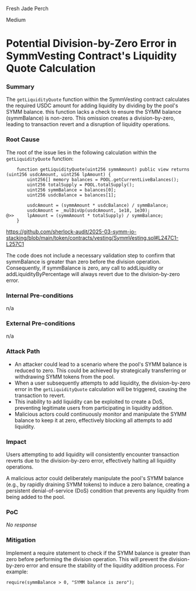 Fresh Jade Perch

Medium

# Potential Division-by-Zero Error in SymmVesting Contract's Liquidity Quote Calculation

### Summary

The `getLiquidityQuote` function within the SymmVesting contract calculates the required USDC amount for adding liquidity by dividing by the pool's SYMM balance. this function lacks a check to ensure the SYMM balance (symmBalance) is non-zero. This omission creates a division-by-zero, leading to transaction revert and a disruption of liquidity operations.



### Root Cause
The root of the issue lies in the following calculation within the `getLiquidityQuote` function:

```solidity
	function getLiquidityQuote(uint256 symmAmount) public view returns (uint256 usdcAmount, uint256 lpAmount) {
		uint256[] memory balances = POOL.getCurrentLiveBalances();
		uint256 totalSupply = POOL.totalSupply();
		uint256 symmBalance = balances[0];
		uint256 usdcBalance = balances[1];

		usdcAmount = (symmAmount * usdcBalance) / symmBalance;
		usdcAmount = _mulDivUp(usdcAmount, 1e18, 1e30);
@>>		lpAmount = (symmAmount * totalSupply) / symmBalance;
	}

```

https://github.com/sherlock-audit/2025-03-symm-io-stacking/blob/main/token/contracts/vesting/SymmVesting.sol#L247C1-L257C1


The code does not include a necessary validation step to confirm that symmBalance is greater than zero before the division operation. Consequently, if symmBalance is zero, any call to addLiquidity or addLiquidityByPercentage will always revert due to the division-by-zero error.

### Internal Pre-conditions

n/a

### External Pre-conditions

n/a

### Attack Path
- An attacker could lead to a scenario where the pool's SYMM balance is reduced to zero. This could be achieved by strategically transferring or withdrawing SYMM tokens from the pool.
- When a user subsequently attempts to add liquidity, the division-by-zero error in the `getLiquidityQuote` calculation will be triggered, causing the transaction to revert.
- This inability to add liquidity can be exploited to create a DoS, preventing legitimate users from participating in liquidity addition.
- Malicious actors could continuously monitor and manipulate the SYMM balance to keep it at zero, effectively blocking all attempts to add liquidity.

### Impact

Users attempting to add liquidity will consistently encounter transaction reverts due to the division-by-zero error, effectively halting all liquidity operations.

A malicious actor could deliberately manipulate the pool's SYMM balance (e.g., by rapidly draining SYMM tokens) to induce a zero balance, creating a persistent denial-of-service (DoS) condition that prevents any liquidity from being added to the pool.

### PoC

_No response_

### Mitigation

Implement a require statement to check if the SYMM balance is greater than zero before performing the division operation. This will prevent the division-by-zero error and ensure the stability of the liquidity addition process. For example:

```solidity
require(symmBalance > 0, "SYMM balance is zero");
```
